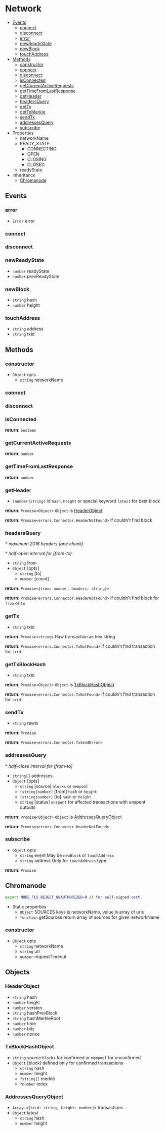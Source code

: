 # Network

  * [Events](#events)
    * [connect](#connect)
    * [disconnect](#disconnect)
    * [error](#error)
    * [newReadyState](#newreadystate)
    * [newBlock](#newblock)
    * [touchAddress](#touchaddress)
  * [Methods](#methods)
    * [constructor](#constructor)
    * [connect](#connect)
    * [disconnect](#disconnect)
    * [isConnected](#isconnected)
    * [getCurrentActiveRequests](#getcurrentactiverequests)
    * [getTimeFromLastResponse](#gettimefromlastresponse)
    * [getHeader](#getheader)
    * [headersQuery](#headersquery)
    * [getTx](#gettx)
    * [getTxMerkle](#gettxmerkle)
    * [sendTx](#sendtx)
    * [addressesQuery](#addressesquery)
    * [subscribe](#subscribe)
  * Properties
    * networkName
    * READY_STATE
      * CONNECTING
      * OPEN
      * CLOSING
      * CLOSED
    * readyState
  * Inheritance
    * [Chromanode](#chromanode)

## Events

### error

  * `Error` error

### connect

### disconnect

### newReadyState

  * `number` readyState
  * `number` prevReadyState

### newBlock

  * `string` hash
  * `number` height

### touchAddress

  * `string` address
  * `string` txid

## Methods

### constructor

  * `Object` opts
    * `string` networkName

### connect

### disconnect

### isConnected

**return**: `boolean`

### getCurrentActiveRequests

**return**: `number`

### getTimeFromLastResponse

**return**: `number`

### getHeader

  * `(number|string)` id `hash`, `height` or special keyword `latest` for best block

**return**: `Promise<Object>` `Object` is [HeaderObject](#headerobject)

**return**: `Promise<errors.Connector.HeaderNotFound>` if couldn't find block

### headersQuery

  \* *maximum 2016 headers (one chunk)*

  \* *half-open interval for [from-to)*

  * `string` from
  * `Object` [opts]
    * `string` [to]
    * `number` [count]

**return**: `Promise<{from: number, headers: string}>`

**return**: `Promise<errors.Connector.HeaderNotFound>` if couldn't find block for `from` or `to`

### getTx

  * `string` txid

**return**: `Promise<string>` Raw transaction as hex string

**return**: `Promise<errors.Connector.TxNotFound>` if couldn't find transaction for `txid`

### getTxBlockHash

  * `string` txid

**return**: `Promise<Object>` `Object` is [TxBlockHashObject](#txblockhashobject)

**return**: `Promise<errors.Connector.TxNotFound>` if couldn't find transaction for `txid`

### sendTx

  * `string` rawtx

**return**: `Promise`

**return**: `Promise<errors.Connector.TxSendError>`

### addressesQuery

  \* *half-close interval for (from-to]*

  * `string[]` addresses
  * `Object` [opts]
    * `string` [source] `blocks` or `mempool`
    * `(string|number)` [from] `hash` or `height`
    * `(string|number)` [to] `hash` or `height`
    * `string` [status] `unspent` for affected transactions with unspent outputs

**return**: `Promise<Object>` `Object` is [AddressesQueryObject](#addressesqueryobject)

**return**: `Promise<errors.Connector.HeaderNotFound>`

### subscribe

  * `Object` opts
    * `string` event May be `newBlock` or `touchAddress`
    * `string` address Only for `touchAddress` type

**return**: `Promise`

## Chromanode

```bash
export NODE_TLS_REJECT_UNAUTHORIZED=0 // for self-signed cert.
```

  * Static properties
    * `Object` SOURCES keys is networkName, value is array of urls
    * `function` getSources return array of sources for given networkName

### constructor

  * `Object` opts
    * `string` networkName
    * `string` url
    * `number` requestTimeout

## Objects

### HeaderObject

  * `string` hash
  * `number` height
  * `number` version
  * `string` hashPrevBlock
  * `string` hashMerkleRoot
  * `number` time
  * `number` bits
  * `number` nonce

### TxBlockHashObject

  * `string` source `blocks` for confirmed or `mempool` for unconfirmed
  * `Object` [block] defined only for confirmed transactions
    * `string` hash
    * `number` height
    * `?string[]` merkle
    * `?number` index

### AddressesQueryObject

  * `Array.<{txid: string, height: number}>` transactions
  * `Object` latest
    * `string` hash
    * `number` height

